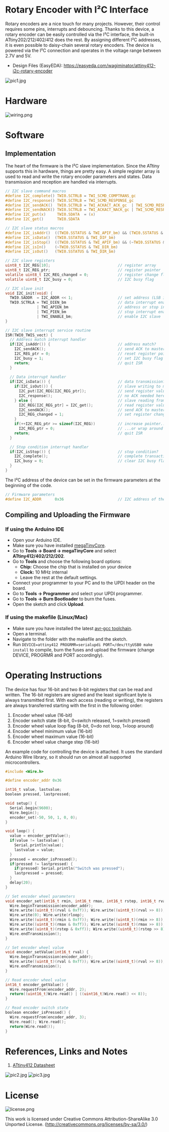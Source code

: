 # Rotary Encoder with I²C Interface
Rotary encoders are a nice touch for many projects. However, their control requires some pins, interrupts and debouncing. Thanks to this device, a rotary encoder can be easily controlled via the I²C interface, the built-in ATtiny202/212/402/412 does the rest. By assigning different I²C addresses, it is even possible to daisy-chain several rotary encoders. The device is powered via the I²C connection and operates in the voltage range between 2.7V and 5V.

- Design Files (EasyEDA): https://easyeda.com/wagiminator/attiny412-i2c-rotary-encoder

![pic1.jpg](https://raw.githubusercontent.com/wagiminator/ATtiny412-I2C-Rotary-Encoder/main/documentation/I2C_RotaryEncoder_pic1.jpg)

# Hardware
![wiring.png](https://raw.githubusercontent.com/wagiminator/ATtiny412-I2C-Rotary-Encoder/main/documentation/I2C_RotaryEncoder_wiring.png)

# Software
## Implementation
The heart of the firmware is the I²C slave implementation. Since the ATtiny supports this in hardware, things are pretty easy. A simple register array is used to read and write the rotary encoder parameters and states. Data transmission and reception are handled via interrupts.

```c
// I2C slave command macros
#define I2C_complete() TWI0.SCTRLB = TWI_SCMD_COMPTRANS_gc
#define I2C_response() TWI0.SCTRLB = TWI_SCMD_RESPONSE_gc
#define I2C_sendACK()  TWI0.SCTRLB = TWI_ACKACT_ACK_gc  | TWI_SCMD_RESPONSE_gc
#define I2C_sendNACK() TWI0.SCTRLB = TWI_ACKACT_NACK_gc | TWI_SCMD_RESPONSE_gc
#define I2C_put(x)     TWI0.SDATA  = (x)
#define I2C_get()      TWI0.SDATA

// I2C slave status macros
#define I2C_isAddr()  ((TWI0.SSTATUS & TWI_APIF_bm) && (TWI0.SSTATUS & TWI_AP_bm))
#define I2C_isData()  (TWI0.SSTATUS & TWI_DIF_bm)
#define I2C_isStop()  ((TWI0.SSTATUS & TWI_APIF_bm) && (~TWI0.SSTATUS & TWI_AP_bm))
#define I2C_isIn()    (~TWI0.SSTATUS & TWI_DIR_bm)
#define I2C_isOut()   (TWI0.SSTATUS & TWI_DIR_bm)

// I2C slave registers
uint8_t I2C_REG[10];                              // register array
uint8_t I2C_REG_ptr;                              // register pointer
volatile uint8_t I2C_REG_changed = 0;             // register change flag
volatile uint8_t I2C_busy = 0;                    // I2C busy flag

// I2C slave init
void I2C_init(void) {
  TWI0.SADDR  = I2C_ADDR << 1;                    // set address (LSB is R/W bit)
  TWI0.SCTRLA = TWI_DIEN_bm                       // data interrupt enable
              | TWI_APIEN_bm                      // address or stop interrupt enable
              | TWI_PIEN_bm                       // stop interrupt enable
              | TWI_ENABLE_bm;                    // enable I2C slave
}

// I2C slave interrupt service routine
ISR(TWI0_TWIS_vect) { 
  // Address match interrupt handler
  if(I2C_isAddr()) {                              // address match?
    I2C_sendACK();                                // send ACK to master
    I2C_REG_ptr = 0;                              // reset register pointer
    I2C_busy = 1;                                 // set I2C busy flag
    return;                                       // quit ISR
  }
  
  // Data interrupt handler
  if(I2C_isData()) {                              // data transmission?
    if(I2C_isOut()) {                             // slave writing to master?
      I2C_put(I2C_REG[I2C_REG_ptr]);              // send register value to master
      I2C_response();                             // no ACK needed here
    } else {                                      // slave reading from master?
      I2C_REG[I2C_REG_ptr] = I2C_get();           // read register value from master
      I2C_sendACK();                              // send ACK to master
      I2C_REG_changed = 1;                        // set register changed flag
    }
    if(++I2C_REG_ptr >= sizeof(I2C_REG))          // increase pointer...
      I2C_REG_ptr = 0;                            // ...or wrap around
    return;                                       // quit ISR
  }

  // Stop condition interrupt handler
  if(I2C_isStop()) {                              // stop condition?
    I2C_complete();                               // complete transaction
    I2C_busy = 0;                                 // clear I2C busy flag
  }
}
```

The I²C address of the device can be set in the firmware parameters at the beginning of the code.

```c
// Firmware parameters
#define I2C_ADDR      0x36                        // I2C address of the device
```

## Compiling and Uploading the Firmware
### If using the Arduino IDE
- Open your Arduino IDE.
- Make sure you have installed [megaTinyCore](https://github.com/SpenceKonde/megaTinyCore).
- Go to **Tools -> Board -> megaTinyCore** and select **ATtiny412/402/212/202**.
- Go to **Tools** and choose the following board options:
  - **Chip:**           Choose the chip that is installed on your device
  - **Clock:**          10 MHz internal
  - Leave the rest at the default settings.
- Connect your programmer to your PC and to the UPDI header on the board.
- Go to **Tools -> Programmer** and select your UPDI programmer.
- Go to **Tools -> Burn Bootloader** to burn the fuses.
- Open the sketch and click **Upload**.

### If using the makefile (Linux/Mac)
- Make sure you have installed the latest [avr-gcc toolchain](http://maxembedded.com/2015/06/setting-up-avr-gcc-toolchain-on-linux-and-mac-os-x/).
- Open a terminal.
- Navigate to the folder with the makefile and the sketch.
- Run `DEVICE=attiny412 PROGRMR=serialupdi PORT=/dev/ttyUSB0 make install` to compile, burn the fuses and upload the firmware (change DEVICE, PROGRMR and PORT accordingly).

# Operating Instructions
The device has four 16-bit and two 8-bit registers that can be read and written. The 16-bit registers are signed and the least significant byte is always transmitted first. With each access (reading or writing), the registers are always transferred starting with the first in the following order:
1. Encoder wheel value (16-bit)
2. Encoder switch state (8-bit, 0=switch released, 1=switch pressed)
3. Encoder wheel value loop flag (8-bit, 0=do not loop, 1=loop around)
4. Encoder wheel minimum value (16-bit)
5. Encoder wheel maximum value (16-bit)
6. Encoder wheel value change step (16-bit)

An example code for controlling the device is attached. It uses the standard Arduino Wire library, so it should run on almost all supported microcontrollers.

```c
#include <Wire.h>

#define encoder_addr 0x36

int16_t value, lastvalue;
boolean pressed, lastpressed;

void setup() {
  Serial.begin(9600);
  Wire.begin();
  encoder_set(-50, 50, 1, 0, 0);
}

void loop() {
  value = encoder_getValue();
  if(value != lastvalue) {
    Serial.println(value);
    lastvalue = value;
  }
  pressed = encoder_isPressed();
  if(pressed != lastpressed) {
    if(pressed) Serial.println("Switch was pressed");
    lastpressed = pressed;
  }
  delay(20);
}

// Set encoder wheel parameters
void encoder_set(int16_t rmin, int16_t rmax, int16_t rstep, int16_t rval, uint8_t rloop) {
  Wire.beginTransmission(encoder_addr);
  Wire.write((uint8_t)(rval & 0xff)); Wire.write((uint8_t)(rval >> 8));
  Wire.write(0); Wire.write(rloop);
  Wire.write((uint8_t)(rmin & 0xff)); Wire.write((uint8_t)(rmin >> 8));
  Wire.write((uint8_t)(rmax & 0xff)); Wire.write((uint8_t)(rmax >> 8));
  Wire.write((uint8_t)(rstep & 0xff)); Wire.write((uint8_t)(rstep >> 8));
  Wire.endTransmission();
}

// Set encoder wheel value
void encoder_setValue(int16_t rval) {
  Wire.beginTransmission(encoder_addr);
  Wire.write((uint8_t)(rval & 0xff)); Wire.write((uint8_t)(rval >> 8));
  Wire.endTransmission();
}

// Read encoder wheel value
int16_t encoder_getValue() {
  Wire.requestFrom(encoder_addr, 2);
  return((uint16_t)Wire.read() | ((uint16_t)Wire.read() << 8));
}

// Read encoder switch state
boolean encoder_isPressed() {
  Wire.requestFrom(encoder_addr, 3);
  Wire.read(); Wire.read();
  return(Wire.read());
}
```

# References, Links and Notes
1. [ATtiny412 Datasheet](https://ww1.microchip.com/downloads/aemDocuments/documents/MCU08/ProductDocuments/DataSheets/ATtiny212-214-412-414-416-DataSheet-DS40002287A.pdf)

![pic2.jpg](https://raw.githubusercontent.com/wagiminator/ATtiny412-I2C-Rotary-Encoder/main/documentation/I2C_RotaryEncoder_pic2.jpg)
![pic3.jpg](https://raw.githubusercontent.com/wagiminator/ATtiny412-I2C-Rotary-Encoder/main/documentation/I2C_RotaryEncoder_pic3.jpg)

# License
![license.png](https://i.creativecommons.org/l/by-sa/3.0/88x31.png)

This work is licensed under Creative Commons Attribution-ShareAlike 3.0 Unported License. 
(http://creativecommons.org/licenses/by-sa/3.0/)
